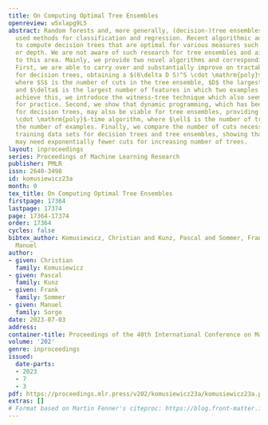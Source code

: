 ```yaml
---
title: On Computing Optimal Tree Ensembles
openreview: w5xlapg9L5
abstract: Random forests and, more generally, (decision-)tree ensembles are widely
  used methods for classification and regression. Recent algorithmic advances allow
  to compute decision trees that are optimal for various measures such as their size
  or depth. We are not aware of such research for tree ensembles and aim to contribute
  to this area. Mainly, we provide two novel algorithms and corresponding lower bounds.
  First, we are able to carry over and substantially improve on tractability results
  for decision trees, obtaining a $(6\delta D S)^S \cdot \mathrm{poly}$-time algorithm,
  where $S$ is the number of cuts in the tree ensemble, $D$ the largest domain size,
  and $\delta$ is the largest number of features in which two examples differ. To
  achieve this, we introduce the witness-tree technique which also seems promising
  for practice. Second, we show that dynamic programming, which has been successful
  for decision trees, may also be viable for tree ensembles, providing an $\ell^n
  \cdot \mathrm{poly}$-time algorithm, where $\ell$ is the number of trees and $n$
  the number of examples. Finally, we compare the number of cuts necessary to classify
  training data sets for decision trees and tree ensembles, showing that ensembles
  may need exponentially fewer cuts for increasing number of trees.
layout: inproceedings
series: Proceedings of Machine Learning Research
publisher: PMLR
issn: 2640-3498
id: komusiewicz23a
month: 0
tex_title: On Computing Optimal Tree Ensembles
firstpage: 17364
lastpage: 17374
page: 17364-17374
order: 17364
cycles: false
bibtex_author: Komusiewicz, Christian and Kunz, Pascal and Sommer, Frank and Sorge,
  Manuel
author:
- given: Christian
  family: Komusiewicz
- given: Pascal
  family: Kunz
- given: Frank
  family: Sommer
- given: Manuel
  family: Sorge
date: 2023-07-03
address: 
container-title: Proceedings of the 40th International Conference on Machine Learning
volume: '202'
genre: inproceedings
issued:
  date-parts:
  - 2023
  - 7
  - 3
pdf: https://proceedings.mlr.press/v202/komusiewicz23a/komusiewicz23a.pdf
extras: []
# Format based on Martin Fenner's citeproc: https://blog.front-matter.io/posts/citeproc-yaml-for-bibliographies/
---
```

